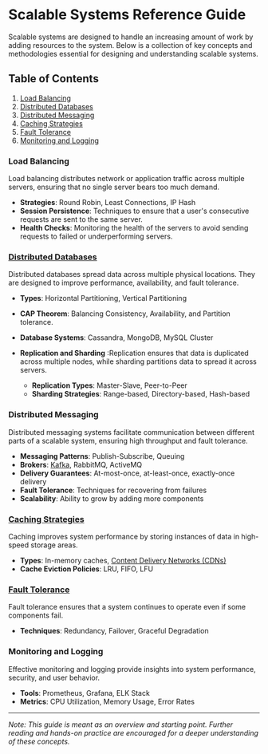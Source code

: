 # Scalable Systems Reference Guide

Scalable systems are designed to handle an increasing amount of work by adding resources to the system. Below is a collection of key concepts and methodologies essential for designing and understanding scalable systems.

## Table of Contents

1. [Load Balancing](#load-balancing)
2. [Distributed Databases](#distributed-databases)
3. [Distributed Messaging](#distributed-messaging)
4. [Caching Strategies](#caching-strategies)
5. [Fault Tolerance](#fault-tolerance)
6. [Monitoring and Logging](#monitoring-and-logging)

### Load Balancing

Load balancing distributes network or application traffic across multiple servers, ensuring that no single server bears too much demand.

- **Strategies**: Round Robin, Least Connections, IP Hash
- **Session Persistence**: Techniques to ensure that a user's consecutive requests are sent to the same server.
- **Health Checks**: Monitoring the health of the servers to avoid sending requests to failed or underperforming servers.

### [Distributed Databases](./distributed_databases/)

Distributed databases spread data across multiple physical locations. They are designed to improve performance, availability, and fault tolerance.

- **Types**: Horizontal Partitioning, Vertical Partitioning
- **CAP Theorem**: Balancing Consistency, Availability, and Partition tolerance.
- **Database Systems**: Cassandra, MongoDB, MySQL Cluster
- **Replication and Sharding** :Replication ensures that data is duplicated across multiple nodes, while sharding partitions data to spread it across servers.

  - **Replication Types**: Master-Slave, Peer-to-Peer
  - **Sharding Strategies**: Range-based, Directory-based, Hash-based

### Distributed Messaging

Distributed messaging systems facilitate communication between different parts of a scalable system, ensuring high throughput and fault tolerance.

- **Messaging Patterns**: Publish-Subscribe, Queuing
- **Brokers**: [Kafka](./distributed_messaging/kafka.md), RabbitMQ, ActiveMQ
- **Delivery Guarantees**: At-most-once, at-least-once, exactly-once delivery
- **Fault Tolerance**: Techniques for recovering from failures
- **Scalability**: Ability to grow by adding more components

### [Caching Strategies](./cache/)

Caching improves system performance by storing instances of data in high-speed storage areas.

- **Types**: In-memory caches, [Content Delivery Networks (CDNs)](./cache/CDN.md)
- **Cache Eviction Policies**: LRU, FIFO, LFU

### [Fault Tolerance](./fault_tolerance/)

Fault tolerance ensures that a system continues to operate even if some components fail.

- **Techniques**: Redundancy, Failover, Graceful Degradation

### Monitoring and Logging

Effective monitoring and logging provide insights into system performance, security, and user behavior.

- **Tools**: Prometheus, Grafana, ELK Stack
- **Metrics**: CPU Utilization, Memory Usage, Error Rates

---

*Note: This guide is meant as an overview and starting point. Further reading and hands-on practice are encouraged for a deeper understanding of these concepts.*

